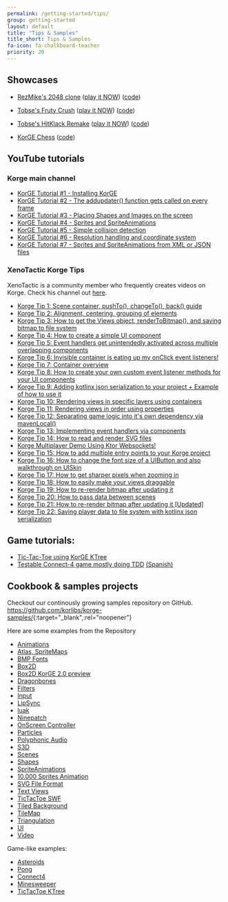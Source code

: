 ```yaml
---
permalink: /getting-started/tips/
group: getting-started
layout: default
title: "Tips & Samples"
title_short: Tips & Samples
fa-icon: fa-chalkboard-teacher 
priority: 20
---
```


## Showcases

- [RezMike's 2048 clone](https://blog.korge.org/showcase-2048-clone/) ([play it NOW](https://rezmike.github.io/2048/)) ([code](https://github.com/RezMike/2048))

- [Tobse's Fruty Crush](https://blog.korge.org/showcase-tobses-candy-crush-clone/) ([play it NOW](https://tobsef.github.io/Candy-Crush-Clone/)) ([code](https://github.com/TobseF/Candy-Crush-Clone))

- [Tobse's HitKlack Remake](https://blog.korge.org/showcase-tobses-hitklack-remake/) ([play it NOW](https://tobsef.github.io/HitKlack/webstart/index.html)) ([code](https://github.com/TobseF/HitKlack))

- [KorGE Chess](https://www.youtube.com/watch?v=mSK7ruZbam0&list=PLzb5P1l-LxelGV8bWyT7tnLsF96MQxqCM&index=4) ([code](https://github.com/korge-showcases/korge-chess))

## YouTube tutorials

### Korge main channel

* [KorGE Tutorial #1 - Installing KorGE](https://www.youtube.com/watch?v=ANMiHx3z_No)
* [KorGE Tutorial #2 - The addupdater() function gets called on every frame](https://www.youtube.com/watch?v=ebW4Hr97h_I)
* [KorGE Tutorial #3 - Placing Shapes and Images on the screen](https://www.youtube.com/watch?v=nR_cCs_8wF8)
* [KorGE Tutorial #4 - Sprites and SpriteAnimations](https://www.youtube.com/watch?v=fY7a2xrHL9g)
* [KorGE Tutorial #5 - Simple collision detection](https://www.youtube.com/watch?v=F1AXdD5bLjA)
* [KorGE Tutorial #6 - Resolution handling and coordinate system](https://www.youtube.com/watch?v=81IG0ld5w-8)
* [KorGE Tutorial #7 - Sprites and SpriteAnimations from XML or JSON files](https://www.youtube.com/watch?v=atElzA2jYkQ)

### XenoTactic Korge Tips

XenoTactic is a community member who frequently creates videos on Korge. Check his channel
out [here](https://www.youtube.com/channel/UCBYUdPtTwJvOOlUXPbygZhQ/videos).

* [Korge Tip 1: Scene container, pushTo(), changeTo(), back() guide](https://www.youtube.com/watch?v=YPsNP9uOROc&ab_channel=XenoTactic)
* [
  Korge Tip 2: Alignment, centering, grouping of elements](https://www.youtube.com/watch?v=rdcdYirCuHo&ab_channel=XenoTactic)
* [
  Korge Tip 3: How to get the Views object, renderToBitmap(), and saving bitmap to file system](https://www.youtube.com/watch?v=XJhSZ6YEi3w&ab_channel=XenoTactic)
* [Korge Tip 4: How to create a simple UI component](https://www.youtube.com/watch?v=AY3o2EaPnyA&ab_channel=XenoTactic)
* [
  Korge Tip 5: Event handlers get unintendedly activated across multiple overlapping components](https://www.youtube.com/watch?v=komXVYMWPBA&ab_channel=XenoTactic)
* [Korge Tip 6: Invisible container is eating up my onClick event listeners!](https://www.youtube.com/watch?v=jnNJiz4YNPs&ab_channel=XenoTactic)
* [
  Korge Tip 7: Container overview](https://www.youtube.com/watch?v=o4wu_WfKNRU&ab_channel=XenoTactic)
* [
  Korge Tip 8: How to create your own custom event listener methods for your UI components](https://www.youtube.com/watch?v=78-ZLiy7sM4&ab_channel=XenoTactic)
* [
  Korge Tip 9: Adding kotlinx json serialization to your project + Example of how to use it](https://www.youtube.com/watch?v=WPRWbqGypu4&ab_channel=XenoTactic)
* [Korge Tip 10: Rendering views in specific layers using containers](https://www.youtube.com/watch?v=y7whzUU-HCg&ab_channel=XenoTactic)
* [Korge Tip 11: Rendering views in order using properties](https://www.youtube.com/watch?v=38cuHDry-84&ab_channel=XenoTactic)
* [Korge Tip 12: Separating game logic into it's own dependency via mavenLocal()](https://www.youtube.com/watch?v=6G_4tRRdFvQ&ab_channel=XenoTactic)
* [Korge Tip 13: Implementing event handlers via components](https://www.youtube.com/watch?v=LlGs5g3O860)
* [Korge Tip 14: How to read and render SVG files](https://www.youtube.com/watch?v=UKGSBZ965-w)
* [Korge Multiplayer Demo Using Ktor Websockets!](https://www.youtube.com/watch?v=ubNeTW8fhoo)
* [Korge Tip 15: How to add multiple entry points to your Korge project](https://www.youtube.com/watch?v=wH9Cbb88lRg)
* [Korge Tip 16: How to change the font size of a UIButton and also walkthrough on UISkin
](https://www.youtube.com/watch?v=EejiBDXQSf0)
* [Korge Tip 17: How to get sharper pixels when zooming in](https://www.youtube.com/watch?v=kkkcHNBtrk0)
* [Korge Tip 18: How to easily make your views draggable](https://www.youtube.com/watch?v=Uj1x7GZ0hqY)
* [Korge Tip 19: How to re-render bitmap after updating it](https://www.youtube.com/watch?v=JUEI_HsoMZw)
* [Korge Tip 20: How to pass data between scenes](https://youtu.be/B91eH1rh3nw)
* [Korge Tip 21: How to re-render bitmap after updating it [Updated]](https://youtu.be/xJb3iqAiQYw)
* [Korge Tip 22: Saving player data to file system with kotlinx json serialization](https://youtu.be/MhHKn15tk9g)
## Game tutorials:

* [Tic-Tac-Toe using KorGE KTree](https://www.youtube.com/watch?v=z2IjuyFl7yc)
* [Testable Connect-4 game mostly doing TDD](https://www.youtube.com/watch?v=F2UmKH0L-6A) [(Spanish)](https://www.youtube.com/watch?v=_lZbvVJyhGc)

## Cookbook & samples projects

Checkout our continously growing samples repository on GitHub.
<https://github.com/korlibs/korge-samples/>{:target="_blank",:rel="noopener"}

Here are some examples from the Repository

* [Animations](https://github.com/korlibs/korge-samples/tree/master/samples/animations)
* [Atlas, SpriteMaps](https://github.com/korlibs/korge-samples/tree/master/samples/atlas)
* [BMP Fonts](https://github.com/korlibs/korge-samples/tree/master/samples/bmpfont)
* [Box2D](https://github.com/korlibs/korge-samples/tree/master/samples/box2d)
* [Box2D KorGE 2.0 preview](https://github.com/korlibs/korge-samples/tree/master/samples/box2dv2)
* [Dragonbones](https://github.com/korlibs/korge-samples/tree/master/samples/dragonbones)
* [Filters](https://github.com/korlibs/korge-samples/tree/master/samples/filters)
* [Input](https://github.com/korlibs/korge-samples/tree/master/samples/input)
* [LipSync](https://github.com/korlibs/korge-samples/tree/master/samples/lipsync)
* [luak](https://github.com/korlibs/korge-samples/tree/master/samples/luak)
* [Ninepatch](https://github.com/korlibs/korge-samples/tree/master/samples/ninepatch)
* [OnScreen Controller](https://github.com/korlibs/korge-samples/tree/master/samples/onscreen-controller)
* [Particles](https://github.com/korlibs/korge-samples/tree/master/samples/particles)
* [Polyphonic Audio](https://github.com/korlibs/korge-samples/tree/master/samples/polyphonic)
* [S3D](https://github.com/korlibs/korge-samples/tree/master/samples/s3d)
* [Scenes](https://github.com/korlibs/korge-samples/tree/master/samples/scenes)
* [Shapes](https://github.com/korlibs/korge-samples/tree/master/samples/shapes)
* [SpriteAnimations](https://github.com/korlibs/korge-samples/tree/master/samples/spriteanim)
* [10.000 Sprites Animation](https://github.com/korlibs/korge-samples/tree/master/samples/sprites10k)
* [SVG File Format](https://github.com/korlibs/korge-samples/tree/master/samples/svg)
* [Text Views](https://github.com/korlibs/korge-samples/tree/master/samples/text2)
* [TicTacToe SWF](https://github.com/korlibs/korge-samples/tree/master/samples/tictactoe-swf)
* [Tiled Background](https://github.com/korlibs/korge-samples/tree/master/samples/tiled-background)
* [TileMap](https://github.com/korlibs/korge-samples/tree/master/samples/tilemap)
* [Triangulation](https://github.com/korlibs/korge-samples/tree/master/samples/triangulation)
* [UI](https://github.com/korlibs/korge-samples/tree/master/samples/ui)
* [Video](https://github.com/korlibs/korge-samples/tree/master/samples/video)

Game-like examples:

* [Asteroids](https://github.com/korlibs/korge-samples/tree/master/game/asteroids)
* [Pong](https://github.com/korlibs/korge-samples/tree/master/game/pong)
* [Connect4](https://github.com/korlibs/korge-samples/tree/master/game/connect4)
* [Minesweeper](https://github.com/korlibs/korge-samples/tree/master/game/minesweeper)
* [TicTacToe KTree](https://github.com/korlibs/korge-samples/tree/master/game/tictactoe-ktree)
